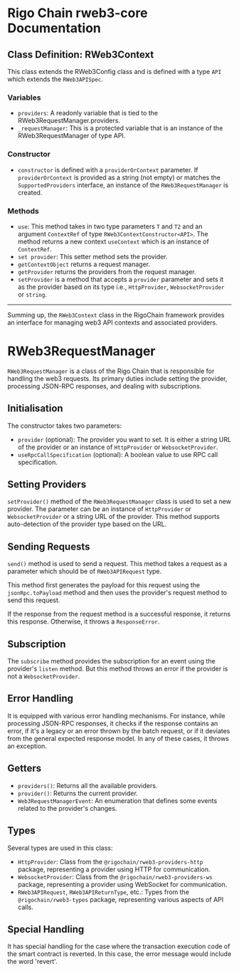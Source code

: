 # Rigo Chain rweb3-core Documentation


## Class Definition: RWeb3Context

This class extends the RWeb3Config class and is defined with a type `API` which extends the `RWeb3APISpec`.

### Variables
- `providers`: A readonly variable that is tied to the RWeb3RequestManager.providers.
- `_requestManager`: This is a protected variable that is an instance of the RWeb3RequestManager of type API.


### Constructor
- `constructor` is defined with a `providerOrContext` parameter. If `providerOrContext` is provided as a string (not empty) or matches the `SupportedProviders` interface, an instance of the `RWeb3RequestManager` is created.

### Methods
- `use`: This method takes in two type parameters `T` and `T2` and an argument `ContextRef` of type `RWeb3ContextConstructor<API>`. The method returns a new context `useContext` which is an instance of `ContextRef`.
- `set provider`: This setter method sets the provider.
- `getContextObject` returns a request manager.
- `getProvider` returns the providers from the request manager.
- `setProvider` is a method that accepts a `provider` parameter and sets it as the provider based on its type i.e., `HttpProvider`, `WebsocketProvider` or `string`.

---

Summing up, the `RWeb3Context` class in the RigoChain framework provides an interface for managing web3 API contexts and associated providers.

# RWeb3RequestManager

`RWeb3RequestManager` is a class of the Rigo Chain that is responsible for handling the web3 requests. Its primary duties include setting the provider, processing JSON-RPC responses, and dealing with subscriptions.

## Initialisation

The constructor takes two parameters:
- `provider` (optional): The provider you want to set. It is either a string URL of the provider or an instance of `HttpProvider` or `WebsocketProvider`.
- `useRpcCallSpecification` (optional): A boolean value to use RPC call specification.

## Setting Providers

`setProvider()` method of the `RWeb3RequestManager` class is used to set a new provider. The parameter can be an instance of `HttpProvider` or `WebsocketProvider` or a string URL of the provider. This method supports auto-detection of the provider type based on the URL.

## Sending Requests

`send()` method is used to send a request. This method takes a request as a parameter which should be of `RWeb3APIRequest` type.

This method first generates the payload for this request using the `jsonRpc.toPayload` method and then uses the provider's request method to send this request.

If the response from the request method is a successful response, it returns this response. Otherwise, it throws a `ResponseError`.

## Subscription

The `subscribe` method provides the subscription for an event using the provider's `listen` method. But this method throws an error if the provider is not a `WebsocketProvider`.

## Error Handling

It is equipped with various error handling mechanisms. For instance, while processing JSON-RPC responses, it checks if the response contains an error, if it's a legacy or an error thrown by the batch request, or if it deviates from the general expected response model. In any of these cases, it throws an exception.

## Getters

- `providers()`: Returns all the available providers.
- `provider()`: Returns the current provider.
- `Web3RequestManagerEvent`: An enumeration that defines some events related to the provider's changes.

## Types
Several types are used in this class:
- `HttpProvider`: Class from the `@rigochain/rweb3-providers-http` package, representing a provider using HTTP for communication.
- `WebsocketProvider`: Class from the `@rigochain/rweb3-providers-ws` package, representing a provider using WebSocket for communication.
- `RWeb3APIRequest`, `RWeb3APIReturnType`, etc.: Types from the `@rigochain/rweb3-types` package, representing various aspects of API calls.

## Special Handling
It has special handling for the case where the transaction execution code of the smart contract is reverted. In this case, the error message would include the word 'revert'.
